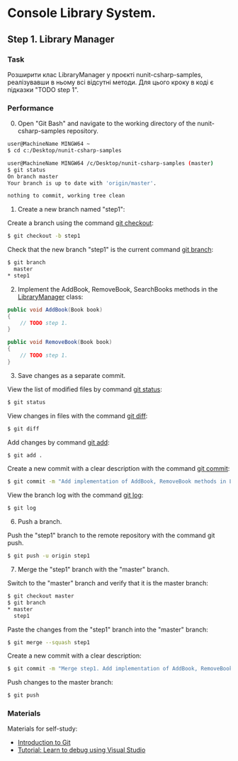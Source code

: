 # Console Library System.

## Step 1. Library Manager

### Task

Розширити клас LibraryManager у проєкті nunit-csharp-samples, реалізувавши в ньому всі відсутні методи. Для цього кроку в коді є підказки "TODO step 1".

### Performance

0. Open "Git Bash" and navigate to the working directory of the nunit-csharp-samples repository.

```sh
user@MachineName MINGW64 ~
$ cd c:/Desktop/nunit-csharp-samples

user@MachineName MINGW64 /c/Desktop/nunit-csharp-samples (master)
$ git status
On branch master
Your branch is up to date with 'origin/master'.

nothing to commit, working tree clean
```

1. Create a new branch named "step1":

Create a branch using the command [git checkout](https://git-scm.com/book/uk/v2/%D0%93%D0%B0%D0%BB%D1%83%D0%B6%D0%B5%D0%BD%D0%BD%D1%8F-%D0%B2-git-%D0%9E%D1%81%D0%BD%D0%BE%D0%B2%D0%B8-%D0%B3%D0%B0%D0%BB%D1%83%D0%B6%D0%B5%D0%BD%D0%BD%D1%8F-%D1%82%D0%B0-%D0%B7%D0%BB%D0%B8%D0%B2%D0%B0%D0%BD%D0%BD%D1%8F):

```sh
$ git checkout -b step1
```

Check that the new branch "step1" is the current command [git branch](https://git-scm.com/book/uk/v2/%D0%93%D0%B0%D0%BB%D1%83%D0%B6%D0%B5%D0%BD%D0%BD%D1%8F-%D0%B2-git-%D0%A3%D0%BF%D1%80%D0%B0%D0%B2%D0%BB%D1%96%D0%BD%D0%BD%D1%8F-%D0%B3%D1%96%D0%BB%D0%BA%D0%B0%D0%BC%D0%B8):

```sh
$ git branch
  master
* step1
```

2. Implement the AddBook, RemoveBook, SearchBooks methods in the [LibraryManager](../Implementations/LibraryManager.cs) class:

```cs
public void AddBook(Book book)
{
    // TODO step 1.
}

public void RemoveBook(Book book)
{
    // TODO step 1.
}
```

3. Save changes as a separate commit.

View the list of modified files by command [git status](https://git-scm.com/book/uk/v2/%D0%9E%D1%81%D0%BD%D0%BE%D0%B2%D0%B8-Git-%D0%97%D0%B0%D0%BF%D0%B8%D1%81-%D0%B7%D0%BC%D1%96%D0%BD-%D0%B4%D0%BE-%D1%80%D0%B5%D0%BF%D0%BE%D0%B7%D0%B8%D1%82%D0%BE%D1%80%D1%96%D1%8F):

```sh
$ git status
```

View changes in files with the command [git diff](https://git-scm.com/book/uk/v2/%D0%9E%D1%81%D0%BD%D0%BE%D0%B2%D0%B8-Git-%D0%97%D0%B0%D0%BF%D0%B8%D1%81-%D0%B7%D0%BC%D1%96%D0%BD-%D0%B4%D0%BE-%D1%80%D0%B5%D0%BF%D0%BE%D0%B7%D0%B8%D1%82%D0%BE%D1%80%D1%96%D1%8F):

```sh
$ git diff
```

Add changes by command [git add](https://git-scm.com/book/uk/v2/%D0%9E%D1%81%D0%BD%D0%BE%D0%B2%D0%B8-Git-%D0%97%D0%B0%D0%BF%D0%B8%D1%81-%D0%B7%D0%BC%D1%96%D0%BD-%D0%B4%D0%BE-%D1%80%D0%B5%D0%BF%D0%BE%D0%B7%D0%B8%D1%82%D0%BE%D1%80%D1%96%D1%8F):

```sh
$ git add .
```

Create a new commit with a clear description with the command [git commit](https://git-scm.com/book/uk/v2/%D0%9E%D1%81%D0%BD%D0%BE%D0%B2%D0%B8-Git-%D0%97%D0%B0%D0%BF%D0%B8%D1%81-%D0%B7%D0%BC%D1%96%D0%BD-%D0%B4%D0%BE-%D1%80%D0%B5%D0%BF%D0%BE%D0%B7%D0%B8%D1%82%D0%BE%D1%80%D1%96%D1%8F):

```sh
$ git commit -m "Add implementation of AddBook, RemoveBook methods in LibraryManager."
```

View the branch log with the command [git log](https://git-scm.com/book/uk/v2/%D0%9E%D1%81%D0%BD%D0%BE%D0%B2%D0%B8-Git-%D0%9F%D0%B5%D1%80%D0%B5%D0%B3%D0%BB%D1%8F%D0%B4-%D1%96%D1%81%D1%82%D0%BE%D1%80%D1%96%D1%97-%D0%BA%D0%BE%D0%BC%D1%96%D1%82%D1%96%D0%B2):

```sh
$ git log
```

6. Push a branch.

Push the "step1" branch to the remote repository with the command git push.

```sh
$ git push -u origin step1
```

7. Merge the "step1" branch with the "master" branch.

Switch to the "master" branch and verify that it is the master branch:

```sh
$ git checkout master
$ git branch
* master
  step1
```

Paste the changes from the "step1" branch into the "master" branch:

```sh
$ git merge --squash step1
```

Create a new commit with a clear description:

```sh
$ git commit -m "Merge step1. Add implementation of AddBook, RemoveBook methods in LibraryManager."
```

Push changes to the master branch:

```sh
$ git push
```

### Materials

Materials for self-study:
* [Introduction to Git](https://git-scm.com/book/uk/v2)
* [Tutorial: Learn to debug using Visual Studio](https://docs.microsoft.com/en-us/visualstudio/debugger/getting-started-with-the-debugger)
